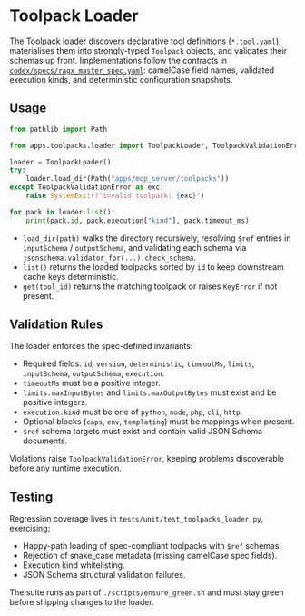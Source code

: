 # Toolpack Loader

The Toolpack loader discovers declarative tool definitions (`*.tool.yaml`),
materialises them into strongly-typed `Toolpack` objects, and validates their
schemas up front. Implementations follow the contracts in
[`codex/specs/ragx_master_spec.yaml`](../codex/specs/ragx_master_spec.yaml):
camelCase field names, validated execution kinds, and deterministic configuration
snapshots.

## Usage

```python
from pathlib import Path

from apps.toolpacks.loader import ToolpackLoader, ToolpackValidationError

loader = ToolpackLoader()
try:
    loader.load_dir(Path("apps/mcp_server/toolpacks"))
except ToolpackValidationError as exc:
    raise SystemExit(f"invalid toolpack: {exc}")

for pack in loader.list():
    print(pack.id, pack.execution["kind"], pack.timeout_ms)
```

* `load_dir(path)` walks the directory recursively, resolving `$ref` entries in
  `inputSchema` / `outputSchema`, and validating each schema via
  `jsonschema.validator_for(...).check_schema`.
* `list()` returns the loaded toolpacks sorted by `id` to keep downstream cache
  keys deterministic.
* `get(tool_id)` returns the matching toolpack or raises `KeyError` if not
  present.

## Validation Rules

The loader enforces the spec-defined invariants:

- Required fields: `id`, `version`, `deterministic`, `timeoutMs`, `limits`,
  `inputSchema`, `outputSchema`, `execution`.
- `timeoutMs` must be a positive integer.
- `limits.maxInputBytes` and `limits.maxOutputBytes` must exist and be positive
  integers.
- `execution.kind` must be one of `python`, `node`, `php`, `cli`, `http`.
- Optional blocks (`caps`, `env`, `templating`) must be mappings when present.
- `$ref` schema targets must exist and contain valid JSON Schema documents.

Violations raise `ToolpackValidationError`, keeping problems discoverable before
any runtime execution.

## Testing

Regression coverage lives in `tests/unit/test_toolpacks_loader.py`, exercising:

- Happy-path loading of spec-compliant toolpacks with `$ref` schemas.
- Rejection of snake_case metadata (missing camelCase spec fields).
- Execution kind whitelisting.
- JSON Schema structural validation failures.

The suite runs as part of `./scripts/ensure_green.sh` and must stay green before
shipping changes to the loader.
